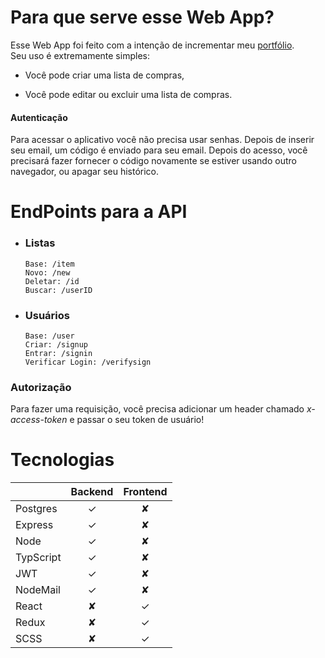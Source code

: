 # Para que serve esse Web App?

Esse Web App foi feito com a intenção de incrementar meu [portfólio](https://github.com/walteralleyz).  
Seu uso é extremamente simples:

- Você pode criar uma lista de compras,
	
- Você pode editar ou excluir uma lista de compras.

#### Autenticação

Para acessar o aplicativo você não precisa usar senhas. Depois de inserir seu email, um código é enviado para seu email. Depois do acesso, você precisará fazer fornecer o código novamente se estiver usando outro navegador, ou apagar seu histórico.

# EndPoints para a API

-   ### Listas
    
	    Base: /item  
        Novo: /new  
        Deletar: /id  
        Buscar: /userID  
        
-   ### Usuários
    
		Base: /user  
        Criar: /signup  
        Entrar: /signin  
        Verificar Login: /verifysign

### Autorização

Para fazer uma requisição, você precisa adicionar  um header chamado _x-access-token_ e passar o seu token de usuário!

# Tecnologias
|          | Backend | Frontend |
|----------|:-------:|:--------:|
| Postgres | &check; | &#10008; |
| Express  | &check; | &#10008; |
| Node     | &check; | &#10008; |
| TypScript| &check; | &#10008; |
| JWT      | &check; | &#10008; |
| NodeMail | &check; | &#10008; |
| React    |&#10008; | &check;  |
| Redux    |&#10008; | &check;  |
| SCSS     |&#10008; | &check;  |
